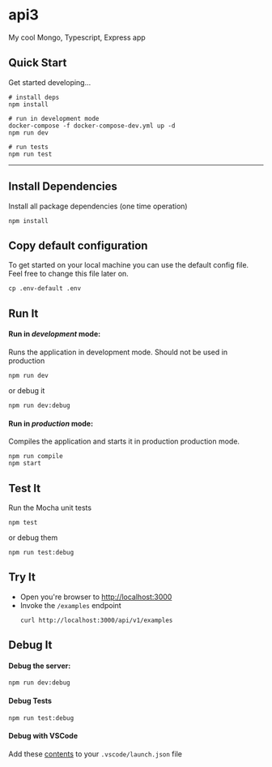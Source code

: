 # api3

My cool Mongo, Typescript, Express app

## Quick Start

Get started developing...

```shell
# install deps
npm install

# run in development mode
docker-compose -f docker-compose-dev.yml up -d
npm run dev

# run tests
npm run test
```

---

## Install Dependencies

Install all package dependencies (one time operation)

```shell
npm install
```


## Copy default configuration

To get started on your local machine you can use the default config file. Feel free to change this file later on. 

```shell
cp .env-default .env
```

## Run It
#### Run in *development* mode:
Runs the application in development mode. Should not be used in production

```shell
npm run dev
```

or debug it

```shell
npm run dev:debug
```

#### Run in *production* mode:

Compiles the application and starts it in production production mode.

```shell
npm run compile
npm start
```

## Test It

Run the Mocha unit tests

```shell
npm test
```

or debug them

```shell
npm run test:debug
```

## Try It
* Open you're browser to [http://localhost:3000](http://localhost:3000)
* Invoke the `/examples` endpoint 
  ```shell
  curl http://localhost:3000/api/v1/examples
  ```


## Debug It

#### Debug the server:

```
npm run dev:debug
```

#### Debug Tests

```
npm run test:debug
```

#### Debug with VSCode

Add these [contents](https://github.com/cdimascio/generator-express-no-stress/blob/next/assets/.vscode/launch.json) to your `.vscode/launch.json` file